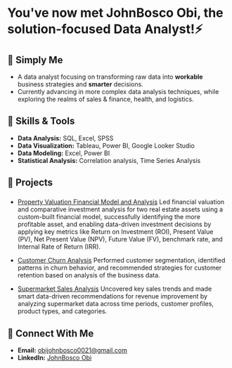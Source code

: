 # You've now met JohnBosco Obi, the solution-focused Data Analyst!⚡️

## 🌟 Simply Me
  - A data analyst focusing on transforming raw data into **workable** business strategies and **smarter** decisions. 
  - Currently advancing in more complex data analysis techniques, while exploring the realms of sales & finance, health, and logistics.

## 🔧 Skills & Tools
 - **Data Analysis:** SQL, Excel, SPSS
 - **Data Visualization:** Tableau, Power BI, Google Looker Studio
 - **Data Modeling:** Excel, Power BI
 - **Statistical Analysis:** Correlation analysis, Time Series Analysis

## 🚀 Projects
###
  - [Property Valuation Financial Model and Analysis](https://github.com/Gracefullcst/Property_Valuation_Financial_Model)
Led financial valuation and comparative investment analysis for two real estate assets using a custom-built financial model, successfully identifying the more profitable asset, and enabling data-driven investment decisions by applying key metrics like Return on Investment (ROI), Present Value (PV), Net Present Value (NPV), Future Value (FV), benchmark rate, and Internal Rate of Return (IRR). 

  - [Customer Churn Analysis](https://github.com/Gracefullcst/Customer_Churn_Analysis)
Performed customer segmentation, identified patterns in churn behavior, and recommended strategies for customer retention based on analysis of the business data.

  - [Supermarket Sales Analysis](https://github.com/Gracefullcst/Supermarket_Sales_Analysis)
Uncovered key sales trends and made smart data-driven recommendations for revenue improvement by analyzing supermarket data across time periods, customer profiles, product types, and categories.

<!--
**Gracefullcst/Gracefullcst** is a ✨ _special_ ✨ repository because its `README.md` (this file) appears on your GitHub profile.

Here are some ideas to get you started:

- 🔭 I’m currently working on ...
- 🌱 I’m currently learning ...
- 👯 I’m looking to collaborate on ...
- 🤔 I’m looking for help with ...
- 💬 Ask me about ...
- 📫 How to reach me: ...
- 😄 Pronouns: ...
- ⚡ Fun fact: ...
-->

## 🤝 Connect With Me
 - **Email:** obijohnbosco0021@gmail.com
 - **LinkedIn:** [JohnBosco Obi](https://www.linkedin.com/in/johnbosco-jb-obi)
